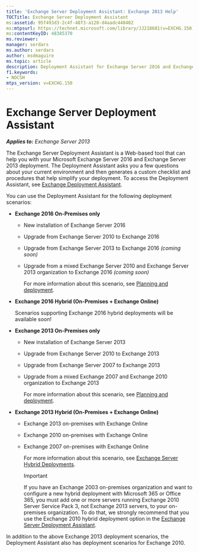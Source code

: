 ```yaml
---
title: 'Exchange Server Deployment Assistant: Exchange 2013 Help'
TOCTitle: Exchange Server Deployment Assistant
ms:assetid: 95f493d3-2c4f-48f3-a120-d4aadc448402
ms:mtpsurl: https://technet.microsoft.com/library/JJ218681(v=EXCHG.150)
ms:contentKeyID: 48385370
ms.reviewer: 
manager: serdars
ms.author: serdars
author: msdmaguire
ms.topic: article
description: Deployment Assistant for Exchange Server 2016 and Exchange Server 2013
f1.keywords:
- NOCSH
mtps_version: v=EXCHG.150
---
```


# Exchange Server Deployment Assistant

_**Applies to:** Exchange Server 2013_

The Exchange Server Deployment Assistant is a Web-based tool that can help you with your Microsoft Exchange Server 2016 and Exchange Server 2013 deployment. The Deployment Assistant asks you a few questions about your current environment and then generates a custom checklist and procedures that help simplify your deployment. To access the Deployment Assistant, see [Exchange Deployment Assistant](https://assistants.microsoft.com/).

You can use the Deployment Assistant for the following deployment scenarios:

- **Exchange 2016 On-Premises only**

  - New installation of Exchange Server 2016

  - Upgrade from Exchange Server 2010 to Exchange 2016

  - Upgrade from Exchange Server 2013 to Exchange 2016 *(coming soon)*

  - Upgrade from a mixed Exchange Server 2010 and Exchange Server 2013 organization to Exchange 2016 *(coming soon)*

    For more information about this scenario, see [Planning and deployment](planning-and-deployment-for-exchange-2013-installation-instructions.md).

- **Exchange 2016 Hybrid (On-Premises + Exchange Online)**

    Scenarios supporting Exchange 2016 hybrid deployments will be available soon\!

- **Exchange 2013 On-Premises only**

  - New installation of Exchange Server 2013

  - Upgrade from Exchange Server 2010 to Exchange 2013

  - Upgrade from Exchange Server 2007 to Exchange 2013

  - Upgrade from a mixed Exchange 2007 and Exchange 2010 organization to Exchange 2013

    For more information about this scenario, see [Planning and deployment](planning-and-deployment-for-exchange-2013-installation-instructions.md).

- **Exchange 2013 Hybrid (On-Premises + Exchange Online)**

  - Exchange 2013 on-premises with Exchange Online

  - Exchange 2010 on-premises with Exchange Online

  - Exchange 2007 on-premises with Exchange Online

    For more information about this scenario, see [Exchange Server Hybrid Deployments](../ExchangeHybrid/exchange-hybrid.md).

    > [!IMPORTANT]
    > If you have an Exchange 2003 on-premises organization and want to configure a new hybrid deployment with Microsoft 365 or Office 365, you must add one or more servers running Exchange 2010 Server Service Pack 3, not Exchange 2013 servers, to your on-premises organization. To do that, we strongly recommend that you use the Exchange 2010 hybrid deployment option in the <A href="https://assistants.microsoft.com/2010">Exchange Server Deployment Assistant</A>.

In addition to the above Exchange 2013 deployment scenarios, the Deployment Assistant also has deployment scenarios for Exchange 2010.